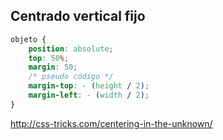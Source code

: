 ## Centrado vertical fijo
 
```css
objeto {
    position: absolute;
    top: 50%;
    margin: 50;
    /* pseudo código */
    margin-top: - (height / 2);
    margin-left: - (width / 2);
}
```

http://css-tricks.com/centering-in-the-unknown/